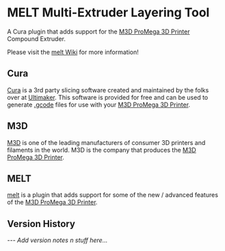 # MELT Multi-Extruder Layering Tool

A Cura plugin that adds support for the [M3D ProMega 3D Printer](https://store.printm3d.com/pages/promega) Compound Extruder.

Please visit the [melt Wiki](https://github.com/gargansa/melt/wiki) for more information!

## Cura
[Cura](https://ultimaker.com/en/products/ultimaker-cura-software) is a 3rd party slicing software created and maintained by the folks over at [Ultimaker](https://ultimaker.com/). This software is provided for free and can be used to generate [.gcode](https://en.wikipedia.org/wiki/G-code) files for use with your [M3D ProMega 3D Printer](https://store.printm3d.com/pages/promega).

## M3D
[M3D](http://printm3d.com/) is one of the leading manufacturers of consumer 3D printers and filaments in the world. M3D is the company that produces the [M3D ProMega 3D Printer](https://store.printm3d.com/pages/promega).

## MELT
[melt](https://github.com/gargansa/MELT) is a plugin that adds support for some of the new / advanced features of the [M3D ProMega 3D Printer](https://store.printm3d.com/pages/promega).

## Version History
*--- Add version notes n stuff here...*
